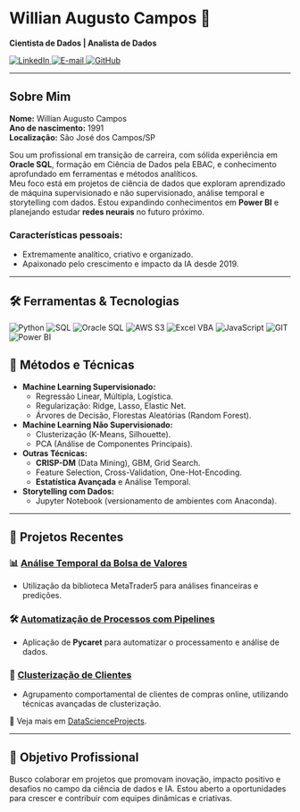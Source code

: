 # Willian Augusto Campos 🌟  
**Cientista de Dados | Analista de Dados**  

<p align="left">
  <a href="https://www.linkedin.com/in/willian-augusto-campos/" target="_blank">
    <img src="https://img.shields.io/badge/LinkedIn-blue?style=flat-square&logo=linkedin&logoColor=white" alt="LinkedIn">
  </a>
  <a href="mailto:willian.augusto.campos@gmail.com" target="_blank">
    <img src="https://img.shields.io/badge/Email-red?style=flat-square&logo=gmail&logoColor=white" alt="E-mail">
  </a>
  <a href="https://github.com/Willian-Campos/DataScienceProjects/tree/master" target="_blank">
    <img src="https://img.shields.io/badge/GitHub-black?style=flat-square&logo=github&logoColor=white" alt="GitHub">
  </a>
</p>

---

## Sobre Mim  
**Nome:** Willian Augusto Campos  
**Ano de nascimento:** 1991  
**Localização:** São José dos Campos/SP  

Sou um profissional em transição de carreira, com sólida experiência em **Oracle SQL**, formação em Ciência de Dados pela EBAC, e conhecimento aprofundado em ferramentas e métodos analíticos.  
Meu foco está em projetos de ciência de dados que exploram aprendizado de máquina supervisionado e não supervisionado, análise temporal e storytelling com dados. Estou expandindo conhecimentos em **Power BI** e planejando estudar **redes neurais** no futuro próximo.

### Características pessoais:
- Extremamente analítico, criativo e organizado.  
- Apaixonado pelo crescimento e impacto da IA desde 2019.

---

## 🛠️ Ferramentas & Tecnologias  
<p align="left">
  <img src="https://img.shields.io/badge/Python-3776AB?style=flat-square&logo=python&logoColor=white" alt="Python">
  <img src="https://img.shields.io/badge/SQL-025E8C?style=flat-square&logo=microsoft-sql-server&logoColor=white" alt="SQL">
  <img src="https://img.shields.io/badge/Oracle_SQL-F80000?style=flat-square&logo=oracle&logoColor=white" alt="Oracle SQL">
  <img src="https://img.shields.io/badge/AWS-232F3E?style=flat-square&logo=amazon-aws&logoColor=white" alt="AWS S3">
  <img src="https://img.shields.io/badge/Excel-217346?style=flat-square&logo=microsoft-excel&logoColor=white" alt="Excel VBA">
  <img src="https://img.shields.io/badge/JavaScript-F7DF1E?style=flat-square&logo=javascript&logoColor=black" alt="JavaScript">
  <img src="https://img.shields.io/badge/GIT-F05032?style=flat-square&logo=git&logoColor=white" alt="GIT">
  <img src="https://img.shields.io/badge/PowerBI-F2C811?style=flat-square&logo=powerbi&logoColor=black" alt="Power BI">
</p>

## 🧠 Métodos e Técnicas  
- **Machine Learning Supervisionado:**  
  - Regressão Linear, Múltipla, Logística.  
  - Regularização: Ridge, Lasso, Elastic Net.  
  - Árvores de Decisão, Florestas Aleatórias (Random Forest).  
- **Machine Learning Não Supervisionado:**  
  - Clusterização (K-Means, Silhouette).  
  - PCA (Análise de Componentes Principais).  
- **Outras Técnicas:**  
  - **CRISP-DM** (Data Mining), GBM, Grid Search.  
  - Feature Selection, Cross-Validation, One-Hot-Encoding.  
  - **Estatística Avançada** e Análise Temporal.  
- **Storytelling com Dados:**  
  - Jupyter Notebook (versionamento de ambientes com Anaconda).  

---

## 📂 Projetos Recentes  

### 📊 [Análise Temporal da Bolsa de Valores](https://github.com/Willian-Campos/DataScienceProjects/tree/master/projeto_mercado_financeiro_metaTrader)  
- Utilização da biblioteca MetaTrader5 para análises financeiras e predições.

### 🛠️ [Automatização de Processos com Pipelines](https://github.com/Willian-Campos/DataScienceProjects/tree/master/ebac_ciencia-de-dados_projeto-final_streamlit-e-pipeline)  
- Aplicação de **Pycaret** para automatizar o processamento e análise de dados.  

### 🧩 [Clusterização de Clientes](https://github.com/Willian-Campos/DataScienceProjects/tree/master/ebac_ciencia-de-dados_projeto03_clustering)  
- Agrupamento comportamental de clientes de compras online, utilizando técnicas avançadas de clusterização.

📂 Veja mais em [DataScienceProjects](https://github.com/Willian-Campos/DataScienceProjects/tree/master).

---

## 🎯 Objetivo Profissional  
Busco colaborar em projetos que promovam inovação, impacto positivo e desafios no campo da ciência de dados e IA. Estou aberto a oportunidades para crescer e contribuir com equipes dinâmicas e criativas.
